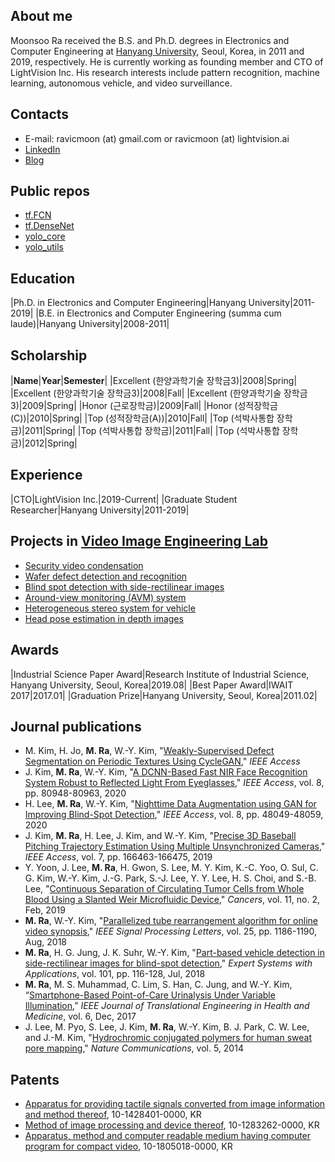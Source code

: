 ## About me
Moonsoo Ra received the B.S. and Ph.D. degrees in Electronics and Computer Engineering at [Hanyang University](http://www.hanyang.ac.kr/), Seoul, Korea, in 2011 and 2019, respectively. He is currently working as founding member and CTO of LightVision Inc. His research interests include pattern recognition, machine learning, autonomous vehicle, and video surveillance.

## Contacts
- E-mail: ravicmoon (at) gmail.com or ravicmoon (at) lightvision.ai
- [LinkedIn](https://www.linkedin.com/in/moonsoo-ra)
- [Blog](https://shovelcs.blogspot.com)

## Public repos
- [tf.FCN](https://github.com/ravicmoon/tf.FCN)
- [tf.DenseNet](https://github.com/ravicmoon/tf.DenseNet)
- [yolo_core](https://github.com/ravicmoon/yolo_core)
- [yolo_utils](https://github.com/ravicmoon/yolo_utils)

## Education

|Ph.D. in Electronics and Computer Engineering|Hanyang University|2011-2019|
|B.E. in Electronics and Computer Engineering (summa cum laude)|Hanyang University|2008-2011|

## Scholarship

|**Name**|**Year**|**Semester**|
|Excellent (한양과학기술 장학금3)|2008|Spring|
|Excellent (한양과학기술 장학금3)|2008|Fall|
|Excellent (한양과학기술 장학금3)|2009|Spring|
|Honor (근로장학금)|2009|Fall|
|Honor (성적장학금(C))|2010|Spring|
|Top (성적장학금(A))|2010|Fall|
|Top (석박사통합 장학금)|2011|Spring|
|Top (석박사통합 장학금)|2011|Fall|
|Top (석박사통합 장학금)|2012|Spring|

## Experience

|CTO|LightVision Inc.|2019-Current|
|Graduate Student Researcher|Hanyang University|2011-2019|

## Projects in [Video Image Engineering Lab](http://vision.hanyang.ac.kr/)
- [Security video condensation](compaq_video.md)
- [Wafer defect detection and recognition](defect.md)
- [Blind spot detection with side-rectilinear images](bsd.md)
- [Around-view monitoring (AVM) system](avm.md)
- [Heterogeneous stereo system for vehicle](hetero_stereo.md)
- [Head pose estimation in depth images](hpe.md)

## Awards

|Industrial Science Paper Award|Research Institute of Industrial Science, Hanyang University, Seoul, Korea|2019.08|
|Best Paper Award|IWAIT 2017|2017.01|
|Graduation Prize|Hanyang University, Seoul, Korea|2011.02|

## Journal publications
- M. Kim, H. Jo, **M. Ra**, W.-Y. Kim, "[Weakly-Supervised Defect Segmentation on Periodic Textures Using CycleGAN](https://doi.org/10.1109/ACCESS.2020.3024554)," *IEEE Access*
- J. Kim, **M. Ra**, W.-Y. Kim, "[A DCNN-Based Fast NIR Face Recognition System Robust to Reflected Light From Eyeglasses](https://doi.org/10.1109/ACCESS.2020.2991255)," *IEEE Access*, vol. 8, pp. 80948-80963, 2020
- H. Lee, **M. Ra**, W.-Y. Kim, "[Nighttime Data Augmentation using GAN for Improving Blind-Spot Detection](https://doi.org/10.1109/ACCESS.2020.2979239)," *IEEE Access*, vol. 8, pp. 48049-48059, 2020
- J. Kim, **M. Ra**, H. Lee, J. Kim, and W.-Y. Kim, "[Precise 3D Baseball Pitching Trajectory Estimation Using Multiple Unsynchronized Cameras](https://doi.org/10.1109/ACCESS.2019.2953340)," *IEEE Access*, vol. 7, pp. 166463-166475, 2019
- Y. Yoon, J. Lee, **M. Ra**, H. Gwon, S. Lee, M. Y. Kim, K.-C. Yoo, O. Sul, C. G. Kim, W.-Y. Kim, J.-G. Park, S.-J. Lee, Y. Y. Lee, H. S. Choi, and S.-B. Lee, "[Continuous Separation of Circulating Tumor Cells from Whole Blood Using a Slanted Weir Microfluidic Device](https://doi.org/10.3390/cancers11020200)," *Cancers*, vol. 11, no. 2, Feb, 2019
- **M. Ra**, W.-Y. Kim, "[Parallelized tube rearrangement algorithm for online video synopsis](https://doi.org/10.1109/LSP.2018.2848842)," *IEEE Signal Processing Letters*, vol. 25, pp. 1186-1190, Aug, 2018
- **M. Ra**, H. G. Jung, J. K. Suhr, W.-Y. Kim, "[Part-based vehicle detection in side-rectilinear images for blind-spot detection](https://doi.org/10.1016/j.eswa.2018.02.005)," *Expert Systems with Applications*, vol. 101, pp. 116-128, Jul, 2018
- **M. Ra**, M. S. Muhammad, C. Lim, S. Han, C. Jung, and W.-Y. Kim, “[Smartphone-Based Point-of-Care Urinalysis Under Variable Illumination](https://doi.org/10.1109/JTEHM.2017.2765631),” *IEEE Journal of Translational Engineering in Health and Medicine*, vol. 6, Dec, 2017
- J. Lee, M. Pyo, S. Lee, J. Kim, **M. Ra**, W.-Y. Kim, B. J. Park, C. W. Lee, and J.-M. Kim, "[Hydrochromic conjugated polymers for human sweat pore mapping](https://doi.org/10.1038/ncomms4736)," *Nature Communications*, vol. 5, 2014

## Patents
- [Apparatus for providing tactile signals converted from image information and method thereof](https://doi.org/10.8080/1020130082120), 10-1428401-0000, KR
- [Method of image processing and device thereof](https://doi.org/10.8080/1020110108378), 10-1283262-0000, KR
- [Apparatus, method and computer readable medium having computer program for compact video](https://doi.org/10.8080/1020160087017), 10-1805018-0000, KR
